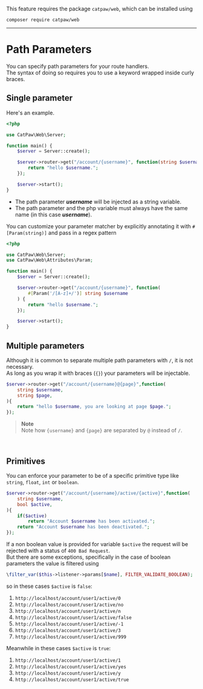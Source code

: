 This feature requires the package `catpaw/web`, which can be installed using<br/>
```
composer require catpaw/web
```
<hr/>

# Path Parameters

You can specify path parameters for your route handlers.<br />
The syntax of doing so requires you to use a keyword wrapped inside curly braces.

## Single parameter

Here's an example.

```php
<?php

use CatPaw\Web\Server;

function main() {
    $server = Server::create();

    $server->router->get("/account/{username}", function(string $username) {
        return "hello $username.";
    });

    $server->start();
}
```

- The path parameter _**username**_ will be injected as a string variable.
- The path parameter and the php variable must always have the same name (in this case _**username**_).
  <br/>

You can customize your parameter matcher by explicitly annotating it with `#[Param(string)]` and pass in a regex pattern

```php
<?php

use CatPaw\Web\Server;
use CatPaw\Web\Attributes\Param;

function main() {
    $server = Server::create();

    $server->router->get("/account/{username}", function(
        #[Param('/[A-z]+/')] string $username
    ) {
        return "hello $username.";
    });

    $server->start();
}
```

## Multiple parameters

Although it is common to separate multiple path parameters with `/`, it is not necessary.<br/>
As long as you wrap it with braces (`{}`) your parameters will be injectable.

```php
$server->router->get("/account/{username}@{page}",function(
    string $username,
    string $page,
){
    return "hello $username, you are looking at page $page.";
});
```

> **Note**\
> Note how `{username}` and `{page}` are separated by `@` instead of `/`.

<br />

## Primitives

You can enforce your parameter to be of a specific primitive type like ```string```, ```float```, ```int```
or ```boolean```.

```php
$server->router->get("/account/{username}/active/{active}",function(
    string $username,
    bool $active,
){
    if($active)
        return "Account $username has been activated.";
    return "Account $username has been deactivated.";
});
```

If a non boolean value is provided for variable ```$active``` the request will be rejected with a status
of ```400 Bad Request```.<br />
But there are some exceptions, specifically in the case of boolean parameters the value is filtered using

```php
\filter_var($this->listener->params[$name], FILTER_VALIDATE_BOOLEAN);
```

so in these cases ```$active``` is ```false```:

1. ```http://localhost/account/user1/active/0```
1. ```http://localhost/account/user1/active/no```
1. ```http://localhost/account/user1/active/n```
1. ```http://localhost/account/user1/active/false```
1. ```http://localhost/account/user1/active/-1```
1. ```http://localhost/account/user1/active/3```
1. ```http://localhost/account/user1/active/999```

Meanwhile in these cases ```$active``` is ```true```:

1. ```http://localhost/account/user1/active/1```
1. ```http://localhost/account/user1/active/yes```
1. ```http://localhost/account/user1/active/y```
1. ```http://localhost/account/user1/active/true```
